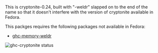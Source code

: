 This is cryptonite-0.24, built with "-weldr" slapped on to the end of the name
so that it doesn't interfere with the version of cryptonite available in
Fedora.

This packges requires the following packages not available in Fedora:
* [ghc-memory-weldr](../ghc-memory-weldr)

![ghc-cryptonite status](https://copr.fedorainfracloud.org/coprs/g/weldr/bdcs-haskell-deps/package/ghc-cryptonite/status_image/last_build.png)
